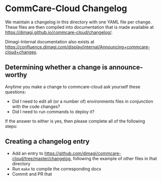 # CommCare-Cloud Changelog

We maintain a changelog in this directory with one YAML file per change.
These files are then compiled into documentation that is made available at
https://dimagi.github.io/commcare-cloud/changelog/.

Dimagi-Internal documentation also exists at
https://confluence.dimagi.com/display/internal/Announcing+commcare-cloud+changes.

## Determining whether a change is announce-worthy

Anytime you make a change to commcare-cloud ask yourself these questions:

- Did I need to edit all (or a number of) environments files in conjunction with the code changes?
- Did I need to run commands to deploy it?

If the answer to either is yes, then please complete all of the following steps:

## Creating a changelog entry

- Add an entry to https://github.com/dimagi/commcare-cloud/tree/master/changelog, following the example of other files in that directory
- Run `make` to compile the corresponding docs
- Commit and PR that

